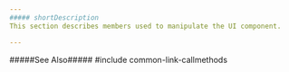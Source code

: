 ```yaml
---
##### shortDescription
This section describes members used to manipulate the UI component.

---
```

#####See Also#####
#include common-link-callmethods